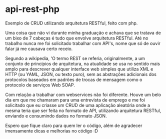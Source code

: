 # api-rest-php
Exemplo de CRUD utilizando arquitetura RESTful, feito com php.


  Uma coisa que não vi durante minha graduação e achava que se tratava de um bixo de 7 cabeças é tudo que envolve arquitetura RESTful. Até no trabalho nunca me foi solicitado trabalhar com API's, nome que só de ouvir falar já me causava certo receio.
 
  Segundo a wikipedia, 'O termo REST se referia, originalmente, a um conjunto de princípios de arquitetura, na atualidade se usa no sentido mais amplo para descrever qualquer interface web simples que utiliza XML e HTTP (ou YAML, JSON, ou texto puro), sem as abstrações adicionais dos protocolos baseados em padrões de trocas de mensagem como o protocolo de serviços Web SOAP.
 
 Com relação a trabalhar com webservices não foi diferente. Houve um belo dia em que me chamaram para uma entrevista de emprego e me foi solicitado que eu criasse um CRUD de uma aplicação aleatória onde a mesma teria que ser feita no formato de API, utilizando arquitetura RESTful, enviando e consumindo dados no formato JSON.
   
  Espero que fique claro para quem ler o código, além de agradecer imensamente dicas e melhorias no código :D
